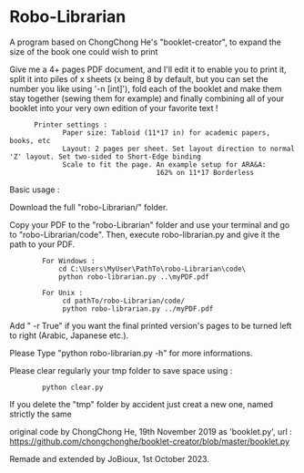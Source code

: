# Robo-Librarian
A program based on ChongChong He's "booklet-creator", to expand the size of the book one could wish to print


Give me a 4+ pages PDF document, and I'll edit it to enable you to print it, split it into piles 
of x sheets (x being 8 by default, but you can set the number you like using '-n [int]'), fold 
each of the booklet and make them stay together (sewing them for example) and finally combining
all of your booklet into your very own edition of your favorite text !
                                                                      
          Printer settings :
                 Paper size: Tabloid (11*17 in) for academic papers, books, etc 
                 Layout: 2 pages per sheet. Set layout direction to normal 'Z' layout. Set two-sided to Short-Edge binding 
                 Scale to fit the page. An example setup for ARA&A:
                                        162% on 11*17 Borderless 

Basic usage : 

  Download the full "robo-Librarian/" folder.
  
  Copy your PDF to the "robo-Librarian" folder and use your terminal and go to "robo-Librarian/code". 
              Then, execute robo-librarian.py and give it the path to your PDF.
              
            For Windows :  
                cd C:\Users\MyUser\PathTo\robo-Librarian\code\
                python robo-librarian.py ..\myPDF.pdf
            
            For Unix : 
                 cd pathTo/robo-Librarian/code/
                 python robo-librarian.py ../myPDF.pdf

  Add " -r True" if you want the final printed version's pages to be turned left to right (Arabic, Japanese etc.).

  Please Type "python robo-librarian.py -h" for more informations.

  Please clear regularly your tmp folder to save space using : 
            
            python clear.py
  If you delete the "tmp" folder by accident just creat a new one, named strictly the same


    
original code by ChongChong He, 19th November 2019 as 'booklet.py', url : https://github.com/chongchonghe/booklet-creator/blob/master/booklet.py
  
  Remade and extended by JoBioux, 1st October 2023.

